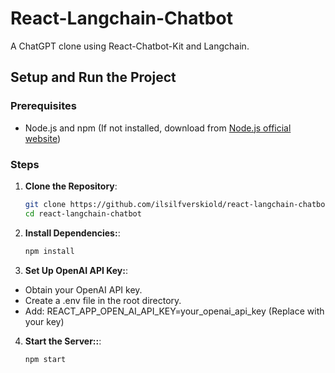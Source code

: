 # React-Langchain-Chatbot

A ChatGPT clone using React-Chatbot-Kit and Langchain.

## Setup and Run the Project

### Prerequisites

- Node.js and npm (If not installed, download from [Node.js official website](https://nodejs.org/))

### Steps

1. **Clone the Repository**:
   ```bash
   git clone https://github.com/ilsilfverskiold/react-langchain-chatbot.git
   cd react-langchain-chatbot

2. **Install Dependencies:**:
   ```bash
   npm install

3. **Set Up OpenAI API Key:**:

- Obtain your OpenAI API key.
- Create a .env file in the root directory.
- Add: REACT_APP_OPEN_AI_API_KEY=your_openai_api_key (Replace with your key)

4. **Start the Server::**:
   ```bash
   npm start
